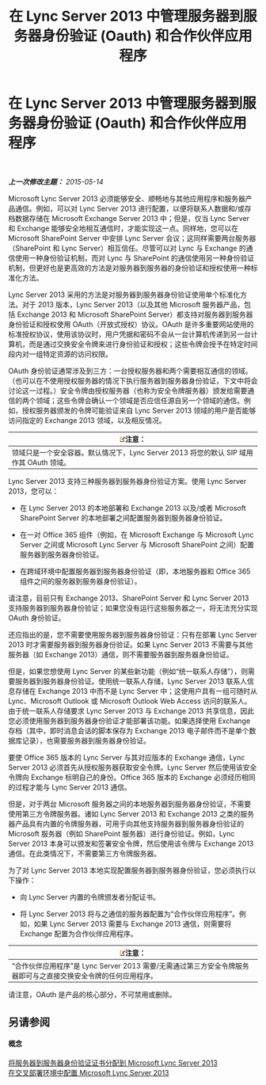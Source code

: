 ﻿---
title: 在 Lync Server 2013 中管理服务器到服务器身份验证 (Oauth) 和合作伙伴应用程序
TOCTitle: 在 Lync Server 2013 中管理服务器到服务器身份验证 (Oauth) 和合作伙伴应用程序
ms:assetid: 38848373-c8c6-4097-bf7f-699fe471348d
ms:mtpsurl: https://technet.microsoft.com/zh-cn/library/JJ204817(v=OCS.15)
ms:contentKeyID: 49312534
ms.date: 05/19/2016
mtps_version: v=OCS.15
ms.translationtype: HT
---

# 在 Lync Server 2013 中管理服务器到服务器身份验证 (Oauth) 和合作伙伴应用程序

 

_**上一次修改主题：** 2015-05-14_

Microsoft Lync Server 2013 必须能够安全、顺畅地与其他应用程序和服务器产品通信。例如，可以对 Lync Server 2013 进行配置，以便将联系人数据和/或存档数据存储在 Microsoft Exchange Server 2013 中；但是，仅当 Lync Server 和 Exchange 能够安全地相互通信时，才能实现这一点。同样地，您可以在 Microsoft SharePoint Server 中安排 Lync Server 会议；这同样需要两台服务器（SharePoint 和 Lync Server）相互信任。尽管可以对 Lync 与 Exchange 的通信使用一种身份验证机制，而对 Lync 与 SharePoint 的通信使用另一种身份验证机制，但更好也是更高效的方法是对服务器到服务器的身份验证和授权使用一种标准化方法。

Lync Server 2013 采用的方法是对服务器到服务器身份验证使用单个标准化方法。对于 2013 版本，Lync Server 2013（以及其他 Microsoft 服务器产品，包括 Exchange 2013 和 Microsoft SharePoint Server）都支持对服务器到服务器身份验证和授权使用 OAuth（开放式授权）协议。OAuth 是许多重要网站使用的标准授权协议，使用该协议时，用户凭据和密码不会从一台计算机传递到另一台计算机，而是通过交换安全令牌来进行身份验证和授权；这些令牌会授予在特定时间段内对一组特定资源的访问权限。

OAuth 身份验证通常涉及到三方：一台授权服务器和两个需要相互通信的领域。（也可以在不使用授权服务器的情况下执行服务器到服务器身份验证，下文中将会讨论这一过程。）安全令牌由授权服务器（也称为安全令牌服务器）颁发给需要通信的两个领域；这些令牌会确认一个领域是否应信任源自另一个领域的通信。例如，授权服务器颁发的令牌可能验证来自 Lync Server 2013 领域的用户是否能够访问指定的 Exchange 2013 领域，以及相反情况。

<table>
<thead>
<tr class="header">
<th><img src="images/Dn783119.note(OCS.15).gif" title="note" alt="note" />注意：</th>
</tr>
</thead>
<tbody>
<tr class="odd">
<td>领域只是一个安全容器。默认情况下，Lync Server 2013 将您的默认 SIP 域用作其 OAuth 领域。</td>
</tr>
</tbody>
</table>


Lync Server 2013 支持三种服务器到服务器身份验证方案。使用 Lync Server 2013，您可以：

  - 在 Lync Server 2013 的本地部署和 Exchange 2013 以及/或者 Microsoft SharePoint Server 的本地部署之间配置服务器到服务器身份验证。

  - 在一对 Office 365 组件（例如，在 Microsoft Exchange 与 Microsoft Lync Server 之间或 Microsoft Lync Server 与 Microsoft SharePoint 之间）配置服务器到服务器身份验证。

  - 在跨域环境中配置服务器到服务器身份验证（即，本地服务器和 Office 365 组件之间的服务器到服务器身份验证）。

请注意，目前只有 Exchange 2013、SharePoint Server 和 Lync Server 2013 支持服务器到服务器身份验证；如果您没有运行这些服务器之一，将无法充分实现 OAuth 身份验证。

还应指出的是，您不需要使用服务器到服务器身份验证：只有在部署 Lync Server 2013 时才需要服务器到服务器身份验证。如果 Lync Server 2013 不需要与其他服务器（如 Exchange 2013）通信，则不需要服务器到服务器身份验证。

但是，如果您想使用 Lync Server 的某些新功能（例如“统一联系人存储”），则需要服务器到服务器身份验证。使用统一联系人存储，Lync Server 2013 联系人信息存储在 Exchange 2013 中而不是 Lync Server 中；这使用户具有一组可随时从 Lync、Microsoft Outlook 或 Microsoft Outlook Web Access 访问的联系人。由于统一联系人存储要求 Lync Server 2013 与 Exchange 2013 共享信息，因此您必须使用服务器到服务器身份验证才能部署该功能。如果选择使用 Exchange 存档（其中，即时消息会话的脚本保存为 Exchange 2013 电子邮件而不是单个数据库记录），也需要服务器到服务器身份验证。

要使 Office 365 版本的 Lync Server 与其对应版本的 Exchange 通信，Lync Server 2013 必须首先从授权服务器获取安全令牌。Lync Server 然后使用该安全令牌向 Exchange 标明自己的身份。Office 365 版本的 Exchange 必须经历相同的过程才能与 Lync Server 2013 通信。

但是，对于两台 Microsoft 服务器之间的本地服务器到服务器身份验证，不需要使用第三方令牌服务器。诸如 Lync Server 2013 和 Exchange 2013 之类的服务器产品具有内置的令牌服务器，可用于向其他支持服务器到服务器身份验证的 Microsoft 服务器（例如 SharePoint 服务器）进行身份验证。例如，Lync Server 2013 本身可以颁发和签署安全令牌，然后使用该令牌与 Exchange 2013 通信。在此类情况下，不需要第三方令牌服务器。

为了对 Lync Server 2013 本地实现配置服务器到服务器身份验证，您必须执行以下操作：

  - 向 Lync Server 内置的令牌颁发者分配证书。

  - 将 Lync Server 2013 将与之通信的服务器配置为“合作伙伴应用程序”。例如，如果 Lync Server 2013 需要与 Exchange 2013 通信，则需要将 Exchange 配置为合作伙伴应用程序。

<table>
<thead>
<tr class="header">
<th><img src="images/Dn783119.note(OCS.15).gif" title="note" alt="note" />注意：</th>
</tr>
</thead>
<tbody>
<tr class="odd">
<td>“合作伙伴应用程序”是 Lync Server 2013 需要/无需通过第三方安全令牌服务器即可与之直接交换安全令牌的任何应用程序。</td>
</tr>
</tbody>
</table>


请注意，OAuth 是产品的核心部分，不可禁用或删除。

## 另请参阅

#### 概念

[将服务器到服务器身份验证证书分配到 Microsoft Lync Server 2013](lync-server-2013-assigning-a-server-to-server-authentication-certificate-to-lync-server-2013.md)  
[在交叉部署环境中配置 Microsoft Lync Server 2013](lync-server-2013-configuring-lync-server-in-a-cross-premises-environment.md)

